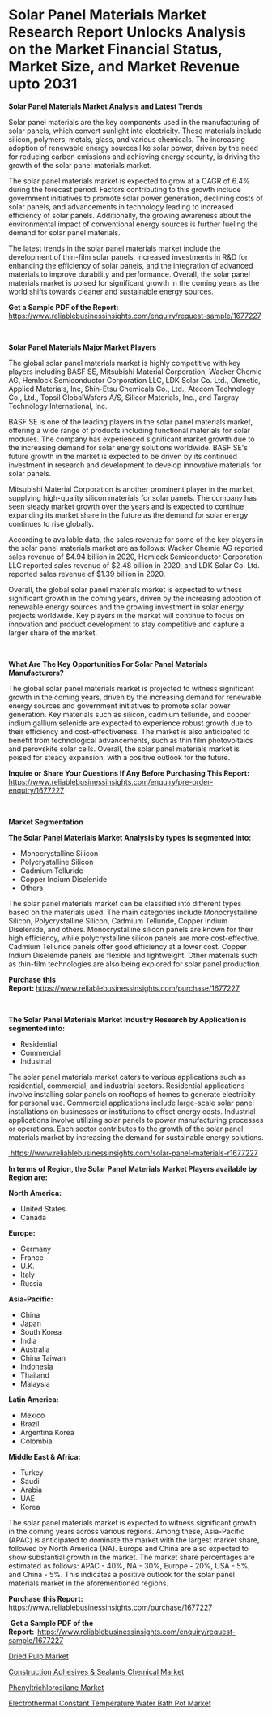 <p><h1>Solar Panel Materials Market Research Report Unlocks Analysis on the Market Financial Status, Market Size, and Market Revenue upto 2031</h1></p><p><strong>Solar Panel Materials Market Analysis and Latest Trends</strong></p>
<p><p>Solar panel materials are the key components used in the manufacturing of solar panels, which convert sunlight into electricity. These materials include silicon, polymers, metals, glass, and various chemicals. The increasing adoption of renewable energy sources like solar power, driven by the need for reducing carbon emissions and achieving energy security, is driving the growth of the solar panel materials market.</p><p>The solar panel materials market is expected to grow at a CAGR of 6.4% during the forecast period. Factors contributing to this growth include government initiatives to promote solar power generation, declining costs of solar panels, and advancements in technology leading to increased efficiency of solar panels. Additionally, the growing awareness about the environmental impact of conventional energy sources is further fueling the demand for solar panel materials.</p><p>The latest trends in the solar panel materials market include the development of thin-film solar panels, increased investments in R&D for enhancing the efficiency of solar panels, and the integration of advanced materials to improve durability and performance. Overall, the solar panel materials market is poised for significant growth in the coming years as the world shifts towards cleaner and sustainable energy sources.</p></p>
<p><strong>Get a Sample PDF of the Report:&nbsp;</strong> <a href="https://www.reliablebusinessinsights.com/enquiry/request-sample/1677227">https://www.reliablebusinessinsights.com/enquiry/request-sample/1677227</a></p>
<p>&nbsp;</p>
<p><strong>Solar Panel Materials Major Market Players</strong></p>
<p><p>The global solar panel materials market is highly competitive with key players including BASF SE, Mitsubishi Material Corporation, Wacker Chemie AG, Hemlock Semiconductor Corporation LLC, LDK Solar Co. Ltd., Okmetic, Applied Materials, Inc, Shin-Etsu Chemicals Co., Ltd., Atecom Technology Co., Ltd., Topsil GlobalWafers A/S, Silicor Materials, Inc., and Targray Technology International, Inc.</p><p>BASF SE is one of the leading players in the solar panel materials market, offering a wide range of products including functional materials for solar modules. The company has experienced significant market growth due to the increasing demand for solar energy solutions worldwide. BASF SE's future growth in the market is expected to be driven by its continued investment in research and development to develop innovative materials for solar panels.</p><p>Mitsubishi Material Corporation is another prominent player in the market, supplying high-quality silicon materials for solar panels. The company has seen steady market growth over the years and is expected to continue expanding its market share in the future as the demand for solar energy continues to rise globally.</p><p>According to available data, the sales revenue for some of the key players in the solar panel materials market are as follows: Wacker Chemie AG reported sales revenue of $4.94 billion in 2020, Hemlock Semiconductor Corporation LLC reported sales revenue of $2.48 billion in 2020, and LDK Solar Co. Ltd. reported sales revenue of $1.39 billion in 2020.</p><p>Overall, the global solar panel materials market is expected to witness significant growth in the coming years, driven by the increasing adoption of renewable energy sources and the growing investment in solar energy projects worldwide. Key players in the market will continue to focus on innovation and product development to stay competitive and capture a larger share of the market.</p></p>
<p>&nbsp;</p>
<p><strong>What Are The Key Opportunities For Solar Panel Materials Manufacturers?</strong></p>
<p><p>The global solar panel materials market is projected to witness significant growth in the coming years, driven by the increasing demand for renewable energy sources and government initiatives to promote solar power generation. Key materials such as silicon, cadmium telluride, and copper indium gallium selenide are expected to experience robust growth due to their efficiency and cost-effectiveness. The market is also anticipated to benefit from technological advancements, such as thin film photovoltaics and perovskite solar cells. Overall, the solar panel materials market is poised for steady expansion, with a positive outlook for the future.</p></p>
<p><strong>Inquire or Share Your Questions If Any Before Purchasing This Report:</strong> <a href="https://www.reliablebusinessinsights.com/enquiry/pre-order-enquiry/1677227">https://www.reliablebusinessinsights.com/enquiry/pre-order-enquiry/1677227</a></p>
<p>&nbsp;</p>
<p><strong>Market Segmentation</strong></p>
<p><strong>The Solar Panel Materials Market Analysis by types is segmented into:</strong></p>
<p><ul><li>Monocrystalline Silicon</li><li>Polycrystalline Silicon</li><li>Cadmium Telluride</li><li>Copper Indium Diselenide</li><li>Others</li></ul></p>
<p><p>The solar panel materials market can be classified into different types based on the materials used. The main categories include Monocrystalline Silicon, Polycrystalline Silicon, Cadmium Telluride, Copper Indium Diselenide, and others. Monocrystalline silicon panels are known for their high efficiency, while polycrystalline silicon panels are more cost-effective. Cadmium Telluride panels offer good efficiency at a lower cost. Copper Indium Diselenide panels are flexible and lightweight. Other materials such as thin-film technologies are also being explored for solar panel production.</p></p>
<p><strong>Purchase this Report:&nbsp;</strong><a href="https://www.reliablebusinessinsights.com/purchase/1677227">https://www.reliablebusinessinsights.com/purchase/1677227</a></p>
<p>&nbsp;</p>
<p><strong>The Solar Panel Materials Market Industry Research by Application is segmented into:</strong></p>
<p><ul><li>Residential</li><li>Commercial</li><li>Industrial</li></ul></p>
<p><p>The solar panel materials market caters to various applications such as residential, commercial, and industrial sectors. Residential applications involve installing solar panels on rooftops of homes to generate electricity for personal use. Commercial applications include large-scale solar panel installations on businesses or institutions to offset energy costs. Industrial applications involve utilizing solar panels to power manufacturing processes or operations. Each sector contributes to the growth of the solar panel materials market by increasing the demand for sustainable energy solutions.</p></p>
<p><a href="https://www.reliablebusinessinsights.com/solar-panel-materials-r1677227">&nbsp;https://www.reliablebusinessinsights.com/solar-panel-materials-r1677227</a></p>
<p><strong>In terms of Region, the Solar Panel Materials Market Players available by Region are:</strong></p>
<p>
    <p> <strong> North America: </strong>
        <ul>
            <li>United States</li>
            <li>Canada</li>
        </ul>
        </p> 
    <p> <strong> Europe: </strong>
        <ul>
            <li>Germany</li>
            <li>France</li>
            <li>U.K.</li>
            <li>Italy</li>
            <li>Russia</li>
        </ul>
        </p> 
    <p> <strong> Asia-Pacific: </strong>
        <ul>
            <li>China</li>
            <li>Japan</li>
            <li>South Korea</li>
            <li>India</li>
            <li>Australia</li>
            <li>China Taiwan</li>
            <li>Indonesia</li>
            <li>Thailand</li>
            <li>Malaysia</li>
        </ul>
        </p> 
    <p> <strong> Latin America: </strong>
        <ul>
            <li>Mexico</li>
            <li>Brazil</li>
            <li>Argentina Korea</li>
            <li>Colombia</li>
        </ul>
        </p> 
    <p> <strong> Middle East & Africa: </strong>
        <ul>
            <li>Turkey</li>
            <li>Saudi</li>
            <li>Arabia</li>
            <li>UAE</li>
            <li>Korea</li>
        </ul>
    </p>
    </p>
<p><p>The solar panel materials market is expected to witness significant growth in the coming years across various regions. Among these, Asia-Pacific (APAC) is anticipated to dominate the market with the largest market share, followed by North America (NA). Europe and China are also expected to show substantial growth in the market. The market share percentages are estimated as follows: APAC - 40%, NA - 30%, Europe - 20%, USA - 5%, and China - 5%. This indicates a positive outlook for the solar panel materials market in the aforementioned regions.</p></p>
<p><strong>Purchase this Report: </strong><a href="https://www.reliablebusinessinsights.com/purchase/1677227">https://www.reliablebusinessinsights.com/purchase/1677227</a></p>
<p>&nbsp;<strong>Get a Sample PDF of the Report:&nbsp;&nbsp;</strong><a href="https://www.reliablebusinessinsights.com/enquiry/request-sample/1677227">https://www.reliablebusinessinsights.com/enquiry/request-sample/1677227</a></p>
<p><strong></strong></p>
<p><p><a href="https://github.com/abigailsutherland7889/Market-Research-Report-List-1/blob/main/dried-pulp-market.md">Dried Pulp Market</a></p><p><a href="https://medium.com/@lisastevens48/construction-adhesives-sealants-chemical-market-size-share-analysis-growth-trends-forecast-3b059df36825">Construction Adhesives & Sealants Chemical Market</a></p><p><a href="https://github.com/michealerrygz/Market-Research-Report-List-1/blob/main/phenyltrichlorosilane-market.md">Phenyltrichlorosilane Market</a></p><p><a href="https://medium.com/@candicecromwelld63/electrothermal-constant-temperature-water-bath-pot-market-outlook-and-forecast-from-2024-to-2031-b236a0f1b3d3">Electrothermal Constant Temperature Water Bath Pot Market</a></p></p>
